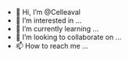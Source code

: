 - 👋 Hi, I’m @Celleaval
- 👀 I’m interested in ...
- 🌱 I’m currently learning ...
- 💞️ I’m looking to collaborate on ...
- 📫 How to reach me ...

<!---
Celleaval/Celleaval is a ✨ special ✨ repository because its `README.md` (this file) appears on your GitHub profile.
You can click the Preview link to take a look at your changes.
--->
